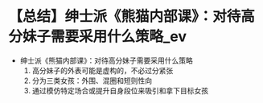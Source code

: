 # 【总结】绅士派《熊猫内部课》：对待高分妹子需要采用什么策略_ev

-   绅士派《熊猫内部课》：对待高分妹子需要采用什么策略
    1.  高分妹子的外表可能是虚构的，不必过分紧张
    2.  分为三类女孩：外围、混圈和短则性向
    3.  通过模仿特定场合或提升自身段位来吸引和拿下目标女孩
